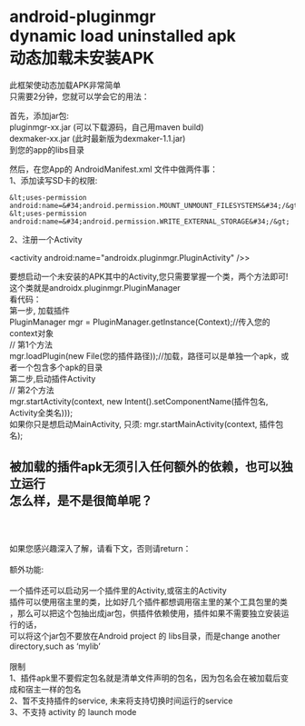 android-pluginmgr<br/>
dynamic load uninstalled apk<br/>
动态加载未安装APK<br/>
============================================================================================


此框架使动态加载APK非常简单<br/>
只需要2分钟，您就可以学会它的用法：<br/>

首先，添加jar包: <br/>
     pluginmgr-xx.jar (可以下载源码，自己用maven build)<br/>
     dexmaker-xx.jar (此时最新版为dexmaker-1.1.jar)<br/>
     到您的app的libs目录<br/>
     
然后，在您App的 AndroidManifest.xml 文件中做两件事：<br/>
1、添加读写SD卡的权限: 
   
    &lt;uses-permission android:name=&#34;android.permission.MOUNT_UNMOUNT_FILESYSTEMS&#34;/&gt; 
    &lt;uses-permission android:name=&#34;android.permission.WRITE_EXTERNAL_STORAGE&#34;/&gt;  
    
2、注册一个Activity 
 
   &lt;activity android:name=&#34;androidx.pluginmgr.PluginActivity&#34; />&gt; <br/>
     
要想启动一个未安装的APK其中的Activity,您只需要掌握一个类，两个方法即可!<br/>
这个类就是androidx.pluginmgr.PluginManager <br/>
看代码：<br/>
第一步, 加载插件 <br/>
   PluginManager mgr = PluginManager.getInstance(Context);//传入您的context对象 <br/>
   // 第1个方法  <br/>
   mgr.loadPlugin(new File(您的插件路径));//加载，路径可以是单独一个apk，或者一个包含多个apk的目录 <br/>
第二步,启动插件Activity <br/>
   // 第2个方法 <br/>
   mgr.startActivity(context, new Intent().setComponentName(插件包名, Activity全类名))); <br/>
   如果你只是想启动MainActivity, 只须: mgr.startMainActivity(context, 插件包名); <br/>
   
  被加载的插件apk无须引入任何额外的依赖，也可以独立运行 <br/>
  怎么样，是不是很简单呢？ <br/>
  <br/>
  -------------------------------------------------------------
  <br/>
  如果您感兴趣深入了解，请看下文，否则请return：<br/>
  <br/>
  额外功能:<br/>
  <br/>
  一个插件还可以启动另一个插件里的Activity,或宿主的Activity<br/>
  插件可以使用宿主里的类，比如好几个插件都想调用宿主里的某个工具包里的类<br/>
  ，那么可以把这个包抽出成jar包，供插件依赖使用，插件如果不需要独立安装运行的话，<br/>
  可以将这个jar包不要放在Android project 的 libs目录，而是change another directory,such as ‘mylib’<br/>
  <br/>
  限制<br/>
  1、插件apk里不要假定包名就是清单文件声明的包名，因为包名会在被加载后变成和宿主一样的包名<br/>
  2、暂不支持插件的service, 未来将支持切换时间运行的service<br/>
  3、不支持 activity 的 launch mode<br/>
  


